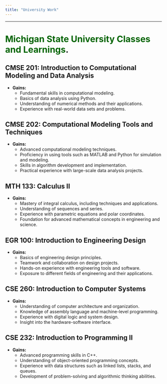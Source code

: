 ```yaml
---
title: "University Work"
---
```


---

# <p><span style="color:DarkGreen">Michigan State University Classes and Learnings</span>.</p>

## CMSE 201: Introduction to Computational Modeling and Data Analysis
- **Gains:**
  - Fundamental skills in computational modeling.
  - Basics of data analysis using Python.
  - Understanding of numerical methods and their applications.
  - Experience with real-world data sets and problems.

## CMSE 202: Computational Modeling Tools and Techniques
- **Gains:**
  - Advanced computational modeling techniques.
  - Proficiency in using tools such as MATLAB and Python for simulation and modeling.
  - Skills in algorithm development and implementation.
  - Practical experience with large-scale data analysis projects.

## MTH 133: Calculus II
- **Gains:**
  - Mastery of integral calculus, including techniques and applications.
  - Understanding of sequences and series.
  - Experience with parametric equations and polar coordinates.
  - Foundation for advanced mathematical concepts in engineering and science.

## EGR 100: Introduction to Engineering Design
- **Gains:**
  - Basics of engineering design principles.
  - Teamwork and collaboration on design projects.
  - Hands-on experience with engineering tools and software.
  - Exposure to different fields of engineering and their applications.

## CSE 260: Introduction to Computer Systems
- **Gains:**
  - Understanding of computer architecture and organization.
  - Knowledge of assembly language and machine-level programming.
  - Experience with digital logic and system design.
  - Insight into the hardware-software interface.

## CSE 232: Introduction to Programming II
- **Gains:**
  - Advanced programming skills in C++.
  - Understanding of object-oriented programming concepts.
  - Experience with data structures such as linked lists, stacks, and queues.
  - Development of problem-solving and algorithmic thinking abilities.
